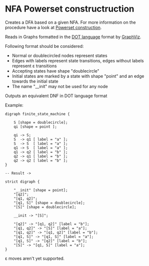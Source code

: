 # NFA Powerset constructruction

Creates a DFA based on a given NFA. For more information on the procedure have a look at [Powerset construction](https://en.wikipedia.org/wiki/Powerset_construction).

Reads in Graphs formatted in the [DOT language](https://graphviz.gitlab.io/_pages/doc/info/lang.html) format by [GraphViz](https://graphviz.gitlab.io/).

Following format should be considered:
 - Normal or doublecircled nodes represent states
 - Edges with labels represent state transitions, edges without labels represent &epsilon; transitions
 - Accepting states have shape "doublecircle"
 - Initial states are marked by a state with shape "point" and an edge towards the initial state
 - The name "\_\_init" may not be used for any node

Outputs an equivalent DNF in DOT language format

Example:
```
digraph finite_state_machine {

    S [shape = doublecircle];
    qi [shape = point ]; 

    qi -> S;
    S  -> q1 [ label = "a" ];
    S  -> S  [ label = "a" ];
    q1 -> S  [ label = "a" ];
    q1 -> q2 [ label = "b" ];
    q2 -> q1 [ label = "b" ];
    q2 -> q2 [ label = "b" ];
}

-- Result ->

strict digraph {

    "__init" [shape = point];
    "[q2]";
    "[q1, q2]";
    "[q1, S]" [shape = doublecircle];
    "[S]" [shape = doublecircle];

    __init -> "[S]";

    "[q2]" -> "[q1, q2]" [label = "b"];
    "[q1, q2]" -> "[S]" [label = "a"];
    "[q1, q2]" -> "[q1, q2]" [label = "b"];
    "[q1, S]" -> "[q1, S]" [label = "a"];
    "[q1, S]" -> "[q2]" [label = "b"];
    "[S]" -> "[q1, S]" [label = "a"];
}

```

&epsilon; moves aren't yet supported.
